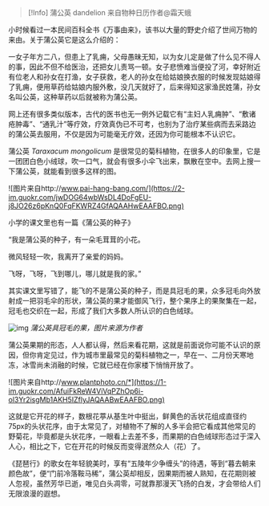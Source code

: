 > [!Info]
> 蒲公英
> dandelion 
> 来自物种日历作者@霜天蛾



小时候看过一本民间百科全书《万事由来》，该书以大量的野史介绍了世间万物的来由。关于蒲公英它是这么介绍的：

一女子年方二八，但患上了乳痈，父母愚昧无知，以为女儿定是做了什么见不得人的事，因此不但不给医治，还把女儿责骂一顿。女子悲愤难当便投了河，幸好附近有位老人和孙女在打渔，女子获救，老人的孙女在给姑娘换衣服的时候发现姑娘得了乳痈，便用草药给姑娘内服外敷，没几天就好了，后来得知这家渔民姓蒲，孙女名叫公英，这种草药以后就被称为蒲公英。



网上还有很多类似版本，古代的医书也无一例外记载它有“主妇人乳痈肿”、“敷诸疮肿毒”、“通乳汁”等疗效，疗效真伪已不可考，也别为了治疗某些病而去采路边的蒲公英去服用，不仅是因为可能毫无疗效，还因为你可能根本不认识它。



蒲公英 *Taraxacum mongolicum* 是很常见的菊科植物，在很多人的印象里，它是一团团白色小绒球，吹一口气，就会有很多小伞飞出来，飘散在空中。去网上搜一下蒲公英，就能看到很多这样的图。





![图片来自http://www.pai-hang-bang.com/](https://2-im.guokr.com/jwDOG64wbWsDL4DoFgEU-j8JO26z6pKnQ0FqFKWRZ4GfAQAAHwEAAFBO.png)


小学的课文里也有一篇《蒲公英的种子》

“我是蒲公英的种子，有一朵毛茸茸的小花。

微风轻轻一吹，我离开了亲爱的妈妈。

飞呀，飞呀，飞到哪儿，哪儿就是我的家。”



其实课文里写错了，能飞的不是蒲公英的种子，而是具冠毛的果，众多冠毛向外放射成一把羽毛伞的形状，蒲公英的果才能御风飞行，整个果序上的果聚集在一起，冠毛也交织在一起，形成了我们大多数人所认识的白色绒球。

![img](https://3-im.guokr.com/YsARMG9_3i5yPx1mLIg0w0bxAgyQZUZJ7iVfXzh1Vs2fAQAAFQEAAFBO.png)
*蒲公英具冠毛的果，图片来源为作者*

蒲公英果期的形态，人人都认得，然后来看花期，这就是前面说你可能不认识的原因，但你肯定见过，作为城市里最常见的菊科植物之一，早在一、二月份天寒地冻，冰雪尚未消融的时候，它就已经在你家楼下悄悄开放了。

![图片来自http://www.plantphoto.cn/*](https://1-im.guokr.com/AfuiFkReW4ViVqPZhOp6i-ol3Yr2isgMb1AKH5IZflyJAQAABwEAAFBO.png)


这就是它开花的样子，数根花葶从基生叶中挺出，鲜黄色的舌状花组成直径约75px的头状花序，由于太常见了，对植物不了解的人多半会把它看成其他常见的野菊花，毕竟都是头状花序，一眼看上去差不多，而果期的白色绒球形态过于深入人心，相比之下，它在开花的时候反而变得泯然众人（花）了。


《琵琶行》的歌女在年轻貌美时，享有“五陵年少争缠头”的待遇，等到“暮去朝来颜色故”，便“门前冷落鞍马稀”，蒲公英却相反，因果期而被人熟知，在花期则被人忽视，虽然芳华已逝，唯见白头凋零，可就靠那漫天飞扬的白发，才会带给人们无限浪漫的遐想。
